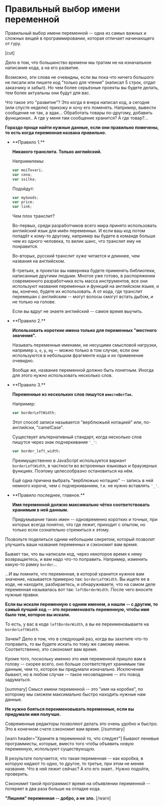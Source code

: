 # Правильный выбор имени переменной

Правильный выбор имени переменной -- одна из самых важных и сложных вещей в программировании, которая отличает начинающего от гуру. 

[cut]

Дело в том, что большинство времени мы тратим не на изначальное написание кода, а на его развитие.

Возможно, эти слова не очевидны, если вы пока что ничего большого не писали или пишете код "только для чтения" (написал 5 строк, отдал заказчику и забыл). Но чем более серьёзные проекты вы будете делать, тем более актуальны они будут для вас.

Что такое это "развитие"? Это когда я вчера написал код, а сегодня (или спустя неделю) прихожу и хочу его поменять. Например, вывести сообщение не так, а эдак... Обработать товары по-другому, добавить функционал.. А где у меня там сообщение хранится? А где товар?...

**Гораздо проще найти нужные данные, если они правильно помечены, то есть когда переменная названа *правильно*.**

<ul>
<li>**Правило 1.** 

**Никакого транслита. Только английский.**

Неприемлемы:

```js
var moiTovari;
var cena;
var ssilka;
```

Подойдут:

```js
var myGoods; 
var price;
var link;
```

Чем плох транслит? 

Во-первых, среди разработчиков всего мира принято использовать английский язык для имён переменных. И если ваш код потом попадёт к кому-то другому, например вы будете в команде больше чем из одного человека, то велик шанс, что транслит ему не понравится. 

Во-вторых, русский транслит хуже читается и длиннее, чем названия на английском.

В-третьих, в проектах вы наверняка будете применять библиотеки, написанные другими людьми. Многое уже готово, в распоряжении современного разработчика есть масса инструментов, все они используют названия переменных и функций на английском языке, и вы, конечно, будете их использовать. А от кода, где транслит перемешан с английским -- могут волосы смогут встать дыбом, и не только на голове.

Если вы вдруг не знаете английский -- самое время выучить. 
</li>
<li>**Правило 2.** 

**Использовать короткие имена только для переменных "местного значения".**

Называть переменные именами, не несущими смысловой нагрузки, например  `a`, `e`, `p`, `mg` -- можно только в том случае, если они используются в небольшом фрагменте кода и их применение очевидно.

Вообще же, название переменной должно быть понятным. Иногда для этого нужно использовать несколько слов.
</li>
<li>**Правило 3.** 

**Переменные из нескольких слов пишутся `вместеВотТак`.**

Например:

```js
var borderLeftWidth;
```

Этот способ записи называется "верблюжьей нотацией" или, по-английски, "camelCase".

Существует альтернативный стандарт, когда несколько слов пишутся через знак подчеркивания `'_'`:

```js
var border_left_width;
```

Преимущественно в JavaScript используется вариант `borderLeftWidth`, в частности во встроенных языковых и браузерных функциях. Поэтому целесообразно остановиться на нём.

Ещё одна причина выбрать "верблюжью нотацию" -- запись в ней немного короче, чем c подчеркиванием, т.к. не нужно вставлять `'_'`. 
</li>
<li>**Правило последнее, главное.** 

**Имя переменной должно максимально чётко соответствовать хранимым в ней данным.**

Придумывание таких имен -- одновременно коротких и точных, при которых всегда понятно, что где лежит, приходит с опытом, но только если сознательно стремиться к этому.
</li>
</ul>

Позвольте поделиться одним небольшим секретом, который позволит улучшить ваши названия переменных и сэкономит вам время.

Бывает так, что вы написали код, через некоторое время к нему возвращаетесь, и вам надо что-то поправить. Например, изменить какую-то рамку `border`...

...И вы помните, что переменная, в которой хранится нужное вам значение, называется примерно так: `borderLeftWidth`. Вы ищете ее в коде, не находите, разбираетесь, и обнаруживаете, что на самом деле переменная называлась вот так: `leftBorderWidth`. После чего вносите нужные правки.

**Если вы искали переменную с одним именем, а нашли -- с другим, то самый лучший ход -- это *переименовать* переменную, чтобы имя было тем, которое вы искали.**

То есть, у вас в коде `leftBorderWidth`, а вы ее переименовываете на `borderLeftWidth`.

Зачем? Дело в том, что в следующий раз, когда вы захотите что-то поправить, то вы будете искать по тому же самому имени. Соответственно, это сэкономит вам время. 

Кроме того, поскольку именно это имя переменной пришло вам в голову -- скорее всего, оно больше соответствует хранимым там данным, чем то, которое вы придумали изначально. Исключения бывают, но в любом случае -- такое несовпадение -- это повод задуматься.

[summary]
Смысл имени переменной -- это "имя на коробке", по которому мы сможем максимально быстро находить нужные нам данные. 

**Не нужно бояться переименовывать переменные, если вы придумали имя получше.** 

Современные редакторы позволяют делать это очень удобно и быстро. Это в конечном счете сэкономит вам время.
[/summary]


[warn header="Храните в переменной то, что следует"]
Бывают ленивые программисты, которые, вместо того чтобы объявить новую переменную, используют существующую. 

В результате получается, что такая переменная -- как коробка, в которую кидают то одно, то другое, то третье, при этом не меняя название. Что в ней лежит сейчас? А кто его знает.. Нужно подойти, проверить. 

Сэкономит такой программист время на объявлении переменной -- потеряет в два раза больше на отладке кода. 

**"Лишняя" переменная -- добро, а не зло.**
[/warn]



